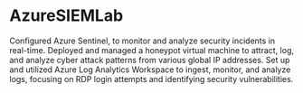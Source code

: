 # AzureSIEMLab

Configured Azure Sentinel, to monitor and analyze security incidents in real-time.
Deployed and managed a honeypot virtual machine to attract, log, and analyze cyber attack patterns from various global IP addresses.
Set up and utilized Azure Log Analytics Workspace to ingest, monitor, and analyze logs, focusing on RDP login attempts and identifying security vulnerabilities.
